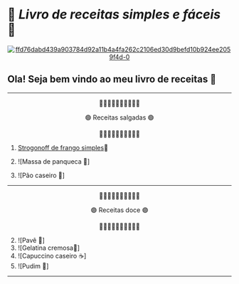 # 🥨 _Livro de receitas simples e fáceis_ 📖

<div align= "center">
<a href="https://imgbb.com/">
  <img src="https://i.ibb.co/yWT2fCr/ffd76dabd439a903784d92a11b4a4fa262c2106ed30d9befd10b924ee2059f4d-0.png" alt="ffd76dabd439a903784d92a11b4a4fa262c2106ed30d9befd10b924ee2059f4d-0" border="0" /></a>
</div>

## Ola! Seja bem vindo ao meu livro de receitas 🍩

---

<div align= "center">

🔸🔸🔸🔸🔸🔸🔸🔸🔸🔸

🟢 Receitas salgadas 🟢

🔸🔸🔸🔸🔸🔸🔸🔸🔸🔸
</div>

1. [Strogonoff de frango simples](https://github.com/Ruths2/livro-receitas/blob/main/receitas-salgadas/strogonoff-de-frango/strogonoff.md)🥘

2. ![Massa de panqueca 🥞]
3. ![Pão caseiro 🍞]

---

<div align= "center">

🔸🔸🔸🔸🔸🔸🔸🔸🔸🔸

🟣 Receitas doce 🟣

🔸🔸🔸🔸🔸🔸🔸🔸🔸🔸
</div>

2.  ![Pavê 🥮]
3.  ![Gelatina cremosa🍧]
4.  ![Capuccino caseiro ☕]
5.  ![Pudim 🍮]

---



